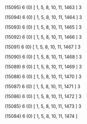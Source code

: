 (15095) 6 (0) [ 1, 5, 8, 10, 11, 1463 ] 3 


(15094) 6 (0) [ 1, 5, 8, 10, 11, 1464 ] 3 


(15093) 6 (0) [ 1, 5, 8, 10, 11, 1465 ] 3 


(15092) 6 (0) [ 1, 5, 8, 10, 11, 1466 ] 3 


(15091) 6 (0) [ 1, 5, 8, 10, 11, 1467 ] 3 


(15090) 6 (0) [ 1, 5, 8, 10, 11, 1468 ] 3 


(15089) 6 (0) [ 1, 5, 8, 10, 11, 1469 ] 3 


(15088) 6 (0) [ 1, 5, 8, 10, 11, 1470 ] 3 


(15087) 6 (0) [ 1, 5, 8, 10, 11, 1471 ] 3 


(15086) 6 (0) [ 1, 5, 8, 10, 11, 1472 ] 3 


(15085) 6 (0) [ 1, 5, 8, 10, 11, 1473 ] 3 


(15084) 6 (0) [ 1, 5, 8, 10, 11, 1474 ]  

